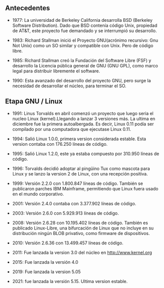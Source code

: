 ## Antecedentes
- 1977: La universidad de Berkeley California desarrolla BSD (Berkeley Software Distribution). Dado que BSD contenía código Unix, propiedad de AT&T, este proyecto fue demandado y se interrumpió su desarrollo.


- 1983: Richard Stallman inició el Proyecto GNU(acrónimo recursivo: Gnu Not Unix) como un SO similar y compatible con Unix. Pero de código libre.

- 1985: Richard Stallman creó la Fundación del Software Libre (FSF) y desarrollo la Licencia pública general de GNU (GNU GPL), como marco legal para distribuir libremente el software.

- 1990: Esta avanzado del desarrollo del proyecto GNU, pero surge la necesidad de desarrollar el núcleo, para terminar el SO.

## Etapa GNU / Linux

- 1991: Linus Torvalds en abril comenzó un proyecto que luego seria el nucleo Linux (kernel).Llegando a lanzar 3 versiones más. La ultima en diciembre fue la primera autoalbergada. Es decir, Linux 0.11 podía ser compilado por una computadora que ejecutase Linux 0.11.

- 1994: Salió Linux 1.0.0, primera version considerada estable. Esta version contaba con 176.250 líneas de código.

- 1995: Salió Linux 1.2.0, este ya estaba compuesto por 310.950 líneas de código.

- 1996: Torvalds decidió adoptar al pingüino Tux como mascota para 
Linux y se lanzo la version 2 de Linux, con una recepción positiva.

- 1999: Versión 2.2.0 con 1.800.847 líneas de código. También se publicaron parches IBM Mainframe, permitiendo que Linux fuera usado en el mundo corporativo.

- 2001: Versión 2.4.0 contaba con 3.377.902 líneas de código.

- 2003: Versión 2.6.0 con 5.929.913 líneas de código.

- 2008: Versión 2.6.28 con 10.195.402 líneas de código. También es publicado Linux-Libre, una bifurcación de Linux que no incluye en su distribución ningún BLOB privativo, como firmware de dispositivos.

- 2010: Versión 2.6.36 con 13.499.457 líneas de código.

- 2011: Fue lanzada la version 3.0 del núcleo en http://www.kernel.org

- 2015: Fue lanzada la versión 4.0

- 2019: Fue lanzada la version 5.05

- 2021: fue lanzada la versión 5.15. Ultima version estable. 


